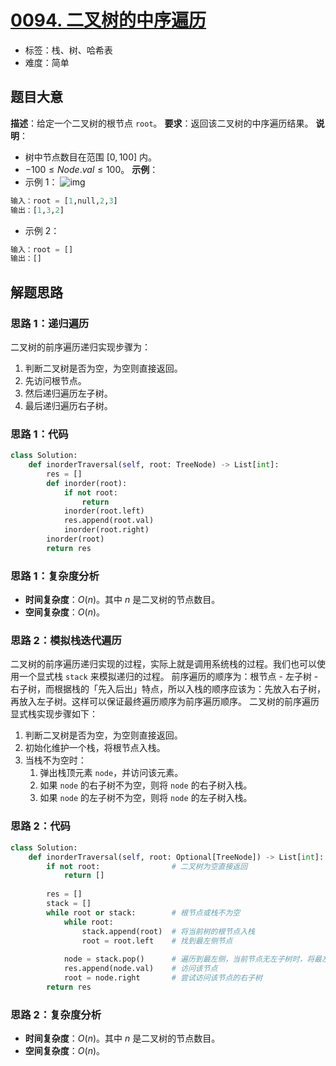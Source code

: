 # [0094. 二叉树的中序遍历](https://leetcode.cn/problems/binary-tree-inorder-traversal/)
- 标签：栈、树、哈希表
- 难度：简单
## 题目大意
**描述**：给定一个二叉树的根节点 `root`。
**要求**：返回该二叉树的中序遍历结果。
**说明**：
- 树中节点数目在范围 $[0, 100]$ 内。
- $-100 \le Node.val \le 100$。
**示例**：
- 示例 1：
![img](https://assets.leetcode.com/uploads/2020/09/15/inorder_1.jpg)
```python
输入：root = [1,null,2,3]
输出：[1,3,2]
```
- 示例 2：
```python
输入：root = []
输出：[]
```
## 解题思路
### 思路 1：递归遍历
二叉树的前序遍历递归实现步骤为：
1. 判断二叉树是否为空，为空则直接返回。
2. 先访问根节点。
3. 然后递归遍历左子树。
4. 最后递归遍历右子树。
### 思路 1：代码
```python
class Solution:
    def inorderTraversal(self, root: TreeNode) -> List[int]:
        res = []
        def inorder(root):
            if not root:
                return
            inorder(root.left)
            res.append(root.val)
            inorder(root.right)
        inorder(root)
        return res
```
### 思路 1：复杂度分析
- **时间复杂度**：$O(n)$。其中 $n$ 是二叉树的节点数目。
- **空间复杂度**：$O(n)$。
### 思路 2：模拟栈迭代遍历
二叉树的前序遍历递归实现的过程，实际上就是调用系统栈的过程。我们也可以使用一个显式栈 `stack` 来模拟递归的过程。
前序遍历的顺序为：根节点 - 左子树 - 右子树，而根据栈的「先入后出」特点，所以入栈的顺序应该为：先放入右子树，再放入左子树。这样可以保证最终遍历顺序为前序遍历顺序。 
二叉树的前序遍历显式栈实现步骤如下：
1. 判断二叉树是否为空，为空则直接返回。
2. 初始化维护一个栈，将根节点入栈。
3. 当栈不为空时：
   1. 弹出栈顶元素 `node`，并访问该元素。
   2. 如果 `node` 的右子树不为空，则将 `node` 的右子树入栈。
   3. 如果 `node` 的左子树不为空，则将 `node` 的左子树入栈。
### 思路 2：代码
```python
class Solution:
    def inorderTraversal(self, root: Optional[TreeNode]) -> List[int]:
        if not root:                # 二叉树为空直接返回
            return []
        
        res = []
        stack = []
        while root or stack:        # 根节点或栈不为空
            while root:
                stack.append(root)  # 将当前树的根节点入栈
                root = root.left    # 找到最左侧节点
            
            node = stack.pop()      # 遍历到最左侧，当前节点无左子树时，将最左侧节点弹出
            res.append(node.val)    # 访问该节点
            root = node.right       # 尝试访问该节点的右子树
        return res
```
### 思路 2：复杂度分析
- **时间复杂度**：$O(n)$。其中 $n$ 是二叉树的节点数目。
- **空间复杂度**：$O(n)$。
